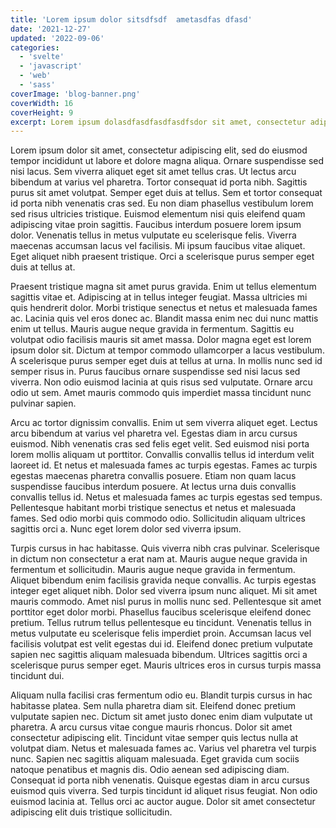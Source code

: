 ```yaml
---
title: 'Lorem ipsum dolor sitsdfsdf  ametasdfas dfasd'
date: '2021-12-27'
updated: '2022-09-06'
categories:
  - 'svelte'
  - 'javascript'
  - 'web'
  - 'sass'
coverImage: 'blog-banner.png'
coverWidth: 16
coverHeight: 9
excerpt: Lorem ipsum dolasdfasdfasdfasdfsdor sit amet, consectetur adipiscing elit, sed do eiusmod tempor incididunt ut labore et dolore magna aliqua. Ornare suspendisse sed nisi lacus. Sem viverra aliquet eget sit amet tellus cras. Ut lectus arcu bibendum at varius vel pharetra. Tortor consequat id porta nibh. Sagittis.
---
```


Lorem ipsum dolor sit amet, consectetur adipiscing elit, sed do eiusmod tempor incididunt ut labore et dolore magna aliqua. Ornare suspendisse sed nisi lacus. Sem viverra aliquet eget sit amet tellus cras. Ut lectus arcu bibendum at varius vel pharetra. Tortor consequat id porta nibh. Sagittis purus sit amet volutpat. Semper eget duis at tellus. Sem et tortor consequat id porta nibh venenatis cras sed. Eu non diam phasellus vestibulum lorem sed risus ultricies tristique. Euismod elementum nisi quis eleifend quam adipiscing vitae proin sagittis. Faucibus interdum posuere lorem ipsum dolor. Venenatis tellus in metus vulputate eu scelerisque felis. Viverra maecenas accumsan lacus vel facilisis. Mi ipsum faucibus vitae aliquet. Eget aliquet nibh praesent tristique. Orci a scelerisque purus semper eget duis at tellus at.

Praesent tristique magna sit amet purus gravida. Enim ut tellus elementum sagittis vitae et. Adipiscing at in tellus integer feugiat. Massa ultricies mi quis hendrerit dolor. Morbi tristique senectus et netus et malesuada fames ac. Lacinia quis vel eros donec ac. Blandit massa enim nec dui nunc mattis enim ut tellus. Mauris augue neque gravida in fermentum. Sagittis eu volutpat odio facilisis mauris sit amet massa. Dolor magna eget est lorem ipsum dolor sit. Dictum at tempor commodo ullamcorper a lacus vestibulum. A scelerisque purus semper eget duis at tellus at urna. In mollis nunc sed id semper risus in. Purus faucibus ornare suspendisse sed nisi lacus sed viverra. Non odio euismod lacinia at quis risus sed vulputate. Ornare arcu odio ut sem. Amet mauris commodo quis imperdiet massa tincidunt nunc pulvinar sapien.

Arcu ac tortor dignissim convallis. Enim ut sem viverra aliquet eget. Lectus arcu bibendum at varius vel pharetra vel. Egestas diam in arcu cursus euismod. Nibh venenatis cras sed felis eget velit. Sed euismod nisi porta lorem mollis aliquam ut porttitor. Convallis convallis tellus id interdum velit laoreet id. Et netus et malesuada fames ac turpis egestas. Fames ac turpis egestas maecenas pharetra convallis posuere. Etiam non quam lacus suspendisse faucibus interdum posuere. At lectus urna duis convallis convallis tellus id. Netus et malesuada fames ac turpis egestas sed tempus. Pellentesque habitant morbi tristique senectus et netus et malesuada fames. Sed odio morbi quis commodo odio. Sollicitudin aliquam ultrices sagittis orci a. Nunc eget lorem dolor sed viverra ipsum.

Turpis cursus in hac habitasse. Quis viverra nibh cras pulvinar. Scelerisque in dictum non consectetur a erat nam at. Mauris augue neque gravida in fermentum et sollicitudin. Mauris augue neque gravida in fermentum. Aliquet bibendum enim facilisis gravida neque convallis. Ac turpis egestas integer eget aliquet nibh. Dolor sed viverra ipsum nunc aliquet. Mi sit amet mauris commodo. Amet nisl purus in mollis nunc sed. Pellentesque sit amet porttitor eget dolor morbi. Phasellus faucibus scelerisque eleifend donec pretium. Tellus rutrum tellus pellentesque eu tincidunt. Venenatis tellus in metus vulputate eu scelerisque felis imperdiet proin. Accumsan lacus vel facilisis volutpat est velit egestas dui id. Eleifend donec pretium vulputate sapien nec sagittis aliquam malesuada bibendum. Ultrices sagittis orci a scelerisque purus semper eget. Mauris ultrices eros in cursus turpis massa tincidunt dui.

Aliquam nulla facilisi cras fermentum odio eu. Blandit turpis cursus in hac habitasse platea. Sem nulla pharetra diam sit. Eleifend donec pretium vulputate sapien nec. Dictum sit amet justo donec enim diam vulputate ut pharetra. A arcu cursus vitae congue mauris rhoncus. Dolor sit amet consectetur adipiscing elit. Tincidunt vitae semper quis lectus nulla at volutpat diam. Netus et malesuada fames ac. Varius vel pharetra vel turpis nunc. Sapien nec sagittis aliquam malesuada. Eget gravida cum sociis natoque penatibus et magnis dis. Odio aenean sed adipiscing diam. Consequat id porta nibh venenatis. Quisque egestas diam in arcu cursus euismod quis viverra. Sed turpis tincidunt id aliquet risus feugiat. Non odio euismod lacinia at. Tellus orci ac auctor augue. Dolor sit amet consectetur adipiscing elit duis tristique sollicitudin.
